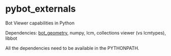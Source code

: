 pybot_externals
===============

Bot Viewer capabilities in Python

Dependencies: 
[bot_geometry](https://github.com/spillai/pybot_geometry), numpy, lcm, collections viewer (vs lcmtypes), libbot

All the dependencies need to be available in the PYTHONPATH. 
